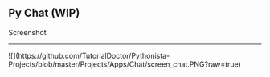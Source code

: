 ## Py Chat (WIP)

Screenshot
<hr>
![](https://github.com/TutorialDoctor/Pythonista-Projects/blob/master/Projects/Apps/Chat/screen_chat.PNG?raw=true)
